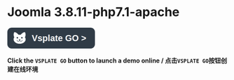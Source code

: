 # Joomla 3.8.11-php7.1-apache

<a href="https://www.vsplate.com/?docker-compose=https://github.com/vsplate/dcenvs/joomla/3.8.11-php7.1-apache"><img alt="VSPLATE GO" src="https://raw.githubusercontent.com/vsplate/images/master/vsgo_btn.png" width="200px"></a>

**Click the `VSPLATE GO` button to launch a demo online / 点击`VSPLATE GO`按钮创建在线环境**